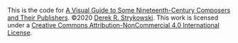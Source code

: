 This is the code for [A Visual Guide to Some Nineteenth-Century Composers and Their Publishers](https://dstrykowski.shinyapps.io/visualguide/). ©2020 [Derek R. Strykowski](https://dstrykowski.com). This work is licensed under a [Creative Commons Attribution-NonCommercial 4.0 International License](http://creativecommons.org/licenses/by-nc/4.0/).  
